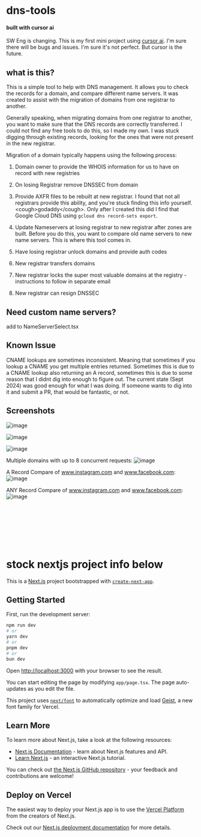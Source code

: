 # dns-tools
#### built with cursor ai
SW Eng is changing. This is my first mini project using [cursor ai](https://www.cursor.com/). I'm sure there will be bugs and issues. I'm sure it's not perfect. But cursor is the future.

## what is this?
This is a simple tool to help with DNS management. It allows you to check the records for a domain, and compare different name servers. It was created to assist with the migration of domains from one registrar to another.

Generally speaking, when migrating domains from one registrar to another, you want to make sure that the DNS records are correctly transferred. I could not find any free tools to do this, so I made my own. I was stuck digging through existing records, looking for the ones that were not present in the new registrar.

Migration of a domain typically happens using the following process:

1. Domain owner to provide the WHOIS information for us to have on record with new registries
2. On losing Registrar remove DNSSEC from domain
3. Provide AXFR files to be rebuilt at new registrar. I found that not all registrars provide this ability, and you're stuck finding this info yourself. \<cough\>godaddy\<\/cough\>. Only after I created this did I find that Google Cloud DNS using `gcloud dns record-sets export`. 

4. Update Nameservers at losing registrar to new registrar after zones are built. Before you do this, you want to compare old name servers to new name servers. This is where this tool comes in. 
5. Have losing registrar unlock domains and provide auth codes
6. New registrar transfers domains
7. New registrar locks the super most valuable domains at the registry - instructions to follow in separate email
8. New registrar can resign DNSSEC

## Need custom name servers?
add to NameServerSelect.tsx

## Known Issue
CNAME lookups are sometimes inconsistent. Meaning that sometimes if you lookup a CNAME you get multiple entries returned. Sometimes this is due to a CNAME lookup also returning an A record, sometimes this is due to some reason that I didnt dig into enough to figure out.  The current state (Sept 2024) was good enough for what I was doing.  If someone wants to dig into it and submit a PR, that would be fantastic, or not.

## Screenshots
![image](https://github.com/user-attachments/assets/5f9d38b7-27d2-4a30-ac24-0e1b64d2b205)

![image](https://github.com/user-attachments/assets/0028028a-e18a-4487-9330-d8439ddfa279)



![image](https://github.com/user-attachments/assets/055bbf69-ea12-445f-98a4-d946bc9f4f51)

Multiple domains with up to 8 concurrent requests: ![image](https://github.com/user-attachments/assets/7a299dbc-3dec-4d56-8ab7-82644939c765)


A Record Compare of www.instagram.com and www.facebook.com: ![image](https://github.com/user-attachments/assets/e2b496e1-9c65-459f-9e39-884b996a622b)


ANY Record Compare of www.instagram.com and www.facebook.com: ![image](https://github.com/user-attachments/assets/722f1194-1873-44e0-a6f4-578df0347663)

<br>
<br>
<br>
<br>
<br>
<br>



# stock nextjs project info below




This is a [Next.js](https://nextjs.org) project bootstrapped with [`create-next-app`](https://nextjs.org/docs/app/api-reference/cli/create-next-app).

## Getting Started

First, run the development server:

```bash
npm run dev
# or
yarn dev
# or
pnpm dev
# or
bun dev
```

Open [http://localhost:3000](http://localhost:3000) with your browser to see the result.

You can start editing the page by modifying `app/page.tsx`. The page auto-updates as you edit the file.

This project uses [`next/font`](https://nextjs.org/docs/app/building-your-application/optimizing/fonts) to automatically optimize and load [Geist](https://vercel.com/font), a new font family for Vercel.

## Learn More

To learn more about Next.js, take a look at the following resources:

- [Next.js Documentation](https://nextjs.org/docs) - learn about Next.js features and API.
- [Learn Next.js](https://nextjs.org/learn) - an interactive Next.js tutorial.

You can check out [the Next.js GitHub repository](https://github.com/vercel/next.js) - your feedback and contributions are welcome!

## Deploy on Vercel

The easiest way to deploy your Next.js app is to use the [Vercel Platform](https://vercel.com/new?utm_medium=default-template&filter=next.js&utm_source=create-next-app&utm_campaign=create-next-app-readme) from the creators of Next.js.

Check out our [Next.js deployment documentation](https://nextjs.org/docs/app/building-your-application/deploying) for more details.
